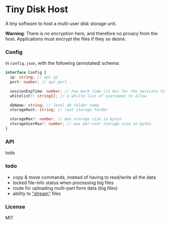 # Tiny Disk Host

A tiny software to host a multi-user disk storage unit.

**Warning**: There is no encryption here, and therefore no privacy
from the host. Applications must encrypt the files if they so desire.

### Config

in `config.json`, with the following (annotated) schema:

```typescript
interface Config {
  ip: string; // api ip
  port: number; // api port

  sessionExpTime: number; // how much time (in ms) for the sessions to expire
  whitelist?: string[]; // a whilte list of usernames to allow

  dbName: string; // level db folder name
  storageRoot: string; // root storage folder

  storageMax?: number; // max storage size in bytes
  storageUserMax?: number; // max per-user storage size in bytes
}
```

### API

todo

### todo

- copy & move commands, instead of having to read/write
  all the data
- locked file-info status when processing big files
- route for uploading multi-part form data (big files)
- ability to
["stream"](https://blog.j2i.net/2021/01/10/video-streaming-with-node-and-express/) files

### License

MIT
